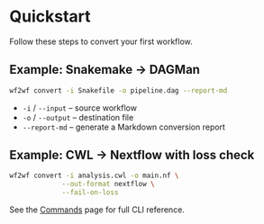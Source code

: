 # Quickstart

Follow these steps to convert your first workflow.

## Example: Snakemake → DAGMan
```bash
wf2wf convert -i Snakefile -o pipeline.dag --report-md
```

* `-i` / `--input` – source workflow
* `-o` / `--output` – destination file
* `--report-md` – generate a Markdown conversion report

## Example: CWL → Nextflow with loss check
```bash
wf2wf convert -i analysis.cwl -o main.nf \
             --out-format nextflow \
             --fail-on-loss
```

See the [Commands](../cli/commands.md) page for full CLI reference. 